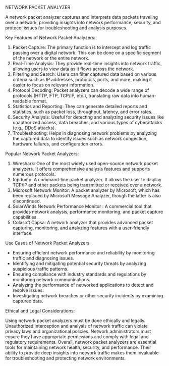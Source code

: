 NETWORK PACKET ANALYZER

A network packet analyzer captures and interprets data packets traveling over a network, providing insights into network performance, security, and protocol issues for troubleshooting and analysis purposes.

Key Features of Network Packet Analyzers:

1. Packet Capture: The primary function is to intercept and log traffic passing over a digital network. This can be done on a specific segment of the network or the entire network.
2. Real-Time Analysis: They provide real-time insights into network traffic, allowing users to view data as it flows across the network.
3. Filtering and Search: Users can filter captured data based on various criteria such as IP addresses, protocols, ports, and more, making it easier to focus on relevant information.
4. Protocol Decoding: Packet analyzers can decode a wide range of protocols (HTTP, FTP, TCP/IP, etc.), translating raw data into human-readable format.
5. Statistics and Reporting: They can generate detailed reports and statistics, such as packet loss, throughput, latency, and error rates.
6. Security Analysis: Useful for detecting and analyzing security issues like unauthorized access, data breaches, and various types of cyberattacks (e.g., DDoS attacks).
7. Troubleshooting: Helps in diagnosing network problems by analyzing the captured data to identify issues such as network congestion, hardware failures, and configuration errors.

Popular Network Packet Analyzers:

1. Wireshark: One of the most widely used open-source network packet analyzers. It offers comprehensive analysis features and supports numerous protocols.
2. tcpdump: A command-line packet analyzer. It allows the user to display TCP/IP and other packets being transmitted or received over a network.
3. Microsoft Network Monitor: A packet analyzer by Microsoft, which has been replaced by Microsoft Message Analyzer, though the latter is also discontinued.
4. SolarWinds Network Performance Monitor : A commercial tool that provides network analysis, performance monitoring, and packet capture capabilities.
5. Colasoft Capsa: A network analyzer that provides advanced packet capturing, monitoring, and analyzing features with a user-friendly interface.

Use Cases of Network Packet Analyzers

 * Ensuring efficient network performance and reliability by monitoring traffic and diagnosing issues.
 * Identifying and mitigating potential security threats by analyzing suspicious traffic patterns.
 * Ensuring compliance with industry standards and regulations by monitoring network communications.
 * Analyzing the performance of networked applications to detect and resolve issues.
 * Investigating network breaches or other security incidents by examining captured data.

Ethical and Legal Considerations:

Using network packet analyzers must be done ethically and legally. Unauthorized interception and analysis of network traffic can violate privacy laws and organizational policies. Network administrators       must ensure they have appropriate permissions and comply with legal and regulatory requirements.
Overall, network packet analyzers are essential tools for maintaining network health, security, and performance. Their ability to provide deep insights into network traffic makes them invaluable for           troubleshooting and protecting network environments.
